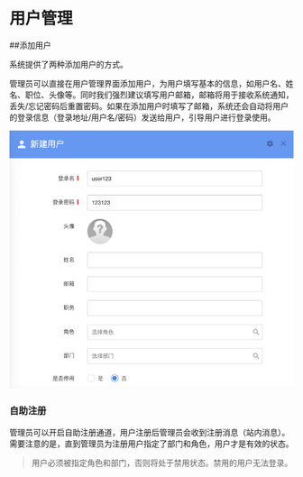 # 用户管理

##添加用户

系统提供了两种添加用户的方式。

管理员可以直接在用户管理界面添加用户，为用户填写基本的信息，如用户名、姓名、职位、头像等。同时我们强烈建议填写用户邮箱，邮箱将用于接收系统通知，丢失/忘记密码后重置密码。如果在添加用户时填写了邮箱，系统还会自动将用户的登录信息（登录地址/用户名/密码）发送给用户，引导用户进行登录使用。

![](../images/D3DFB7F1-0CE2-408F-A5B7-FE41CEE8DB5F.png)



### 自助注册

管理员可以开启自助注册通道，用户注册后管理员会收到注册消息（站内消息）。需要注意的是，直到管理员为注册用户指定了部门和角色，用户才是有效的状态。



> 用户必须被指定角色和部门，否则将处于禁用状态。禁用的用户无法登录。